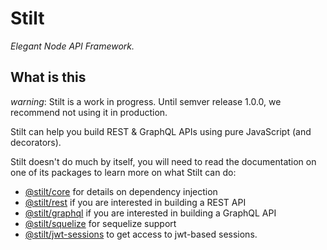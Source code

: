 # Stilt

*Elegant Node API Framework.*

## What is this

*warning*: Stilt is a work in progress. Until semver release 1.0.0, we recommend not using it in production.

Stilt can help you build REST & GraphQL APIs using pure JavaScript (and decorators).

Stilt doesn't do much by itself, you will need to read the documentation on one of its packages to learn more on what Stilt can do:

- [@stilt/core](packages/core/README.md) for details on dependency injection
- [@stilt/rest](packages/rest/README.md) if you are interested in building a REST API
- [@stilt/graphql](packages/graphql/README.md) if you are interested in building a GraphQL API
- [@stilt/squelize](packages/sequelize/README.md) for sequelize support
- [@stilt/jwt-sessions](packages/jwt-sessions/README.md) to get access to jwt-based sessions.
